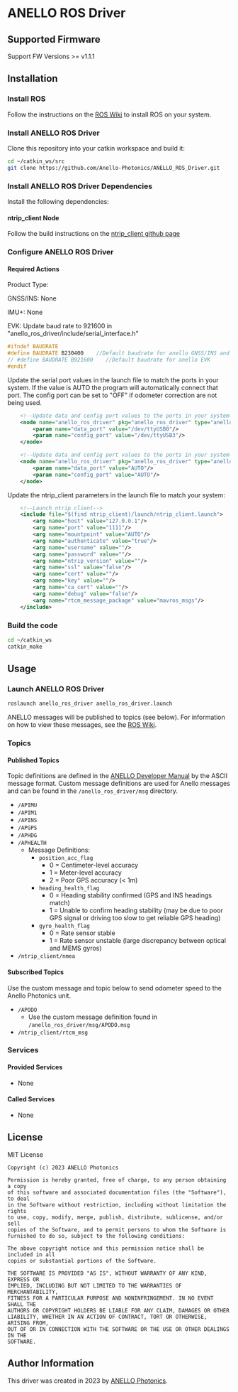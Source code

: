 # ANELLO ROS Driver

## Supported Firmware

Support FW Versions >= v1.1.1

## Installation

### Install ROS

Follow the instructions on the [ROS Wiki](http://wiki.ros.org/ROS/Installation) to install ROS on your system.

### Install ANELLO ROS Driver

Clone this repository into your catkin workspace and build it:

```bash
cd ~/catkin_ws/src
git clone https://github.com/Anello-Photonics/ANELLO_ROS_Driver.git
```

### Install ANELLO ROS Driver Dependencies

Install the following dependencies:

#### ntrip_client Node

Follow the build instructions on the [ntrip_client github page](https://github.com/LORD-MicroStrain/ntrip_client)

### Configure ANELLO ROS Driver

#### Required Actions

Product Type:

GNSS/INS: None

IMU+: None

EVK: Update baud rate to 921600 in "anello_ros_driver/include/serial_interface.h"

```c++
#ifndef BAUDRATE
#define BAUDRATE B230400    //Default baudrate for anello GNSS/INS and IMU+
// #define BAUDRATE B921600    //Default baudrate for anello EVK
#endif
```

Update the serial port values in the launch file to match the ports in your system.
If the value is AUTO the program will automatically connect that port. The config port can be set to "OFF" if odometer correction are not being used.

```xml
    <!--Update data and config port values to the ports in your system-->
    <node name="anello_ros_driver" pkg="anello_ros_driver" type="anello_ros_driver">
        <param name="data_port" value="/dev/ttyUSB0"/>
        <param name="config_port" value="/dev/ttyUSB3"/>
    </node>
```

```xml
    <!--Update data and config port values to the ports in your system-->
    <node name="anello_ros_driver" pkg="anello_ros_driver" type="anello_ros_driver">
        <param name="data_port" value="AUTO"/>
        <param name="config_port" value="AUTO"/>
    </node>
```

Update the ntrip_client parameters in the launch file to match your system:

```xml
    <!--Launch ntrip client-->
    <include file="$(find ntrip_client)/launch/ntrip_client.launch">
        <arg name="host" value="127.0.0.1"/>
        <arg name="port" value="1111"/>
        <arg name="mountpoint" value="AUTO"/>
        <arg name="authenticate" value="true"/>
        <arg name="username" value=""/>
        <arg name="password" value=""/>
        <arg name="ntrip_version" value=""/>
        <arg name="ssl" value="false"/>
        <arg name="cert" value=""/>
        <arg name="key" value=""/>
        <arg name="ca_cert" value=""/>
        <arg name="debug" value="false"/>
        <arg name="rtcm_message_package" value="mavros_msgs"/>
    </include>
```

### Build the code

```bash
cd ~/catkin_ws
catkin_make
```

## Usage

### Launch ANELLO ROS Driver

```bash
roslaunch anello_ros_driver anello_ros_driver.launch
```

ANELLO messages will be published to topics (see below). For information on how to view these messages, see the [ROS Wiki](http://wiki.ros.org/ROS/Tutorials/UnderstandingTopics).

### Topics

#### Published Topics

Topic definitions are defined in the [ANELLO Developer Manual](https://docs-a1.readthedocs.io/en/latest/) by the ASCII message format. Custom message definitions are used for Anello messages and can be found in the `/anello_ros_driver/msg` directory.

* `/APIMU`
* `/APIM1`
* `/APINS`
* `/APGPS`
* `/APHDG`
* `/APHEALTH`
  * Message Definitions:
    * `position_acc_flag`
      * 0 = Centimeter-level accuracy
      * 1 = Meter-level accuracy
      * 2 = Poor GPS accuracy (< 1m)
    * `heading_health_flag`
      * 0 = Heading stability confirmed (GPS and INS headings match)
      * 1 = Unable to confirm heading stability (may be due to poor GPS signal or driving too slow to get reliable GPS heading)
    * `gyro_health_flag`
      * 0 = Rate sensor stable
      * 1 = Rate sensor unstable (large discrepancy between optical and MEMS gyros)
* `/ntrip_client/nmea`

#### Subscribed Topics

Use the custom message and topic below to send odometer speed to the Anello Photonics unit.

* `/APODO`
  * Use the custom message definition found in `/anello_ros_driver/msg/APODO.msg`
* `/ntrip_client/rtcm_msg`

### Services

#### Provided Services

* None

#### Called Services

* None

## License

MIT License

```text
Copyright (c) 2023 ANELLO Photonics

Permission is hereby granted, free of charge, to any person obtaining a copy
of this software and associated documentation files (the "Software"), to deal
in the Software without restriction, including without limitation the rights
to use, copy, modify, merge, publish, distribute, sublicense, and/or sell
copies of the Software, and to permit persons to whom the Software is
furnished to do so, subject to the following conditions:

The above copyright notice and this permission notice shall be included in all
copies or substantial portions of the Software.

THE SOFTWARE IS PROVIDED "AS IS", WITHOUT WARRANTY OF ANY KIND, EXPRESS OR
IMPLIED, INCLUDING BUT NOT LIMITED TO THE WARRANTIES OF MERCHANTABILITY,
FITNESS FOR A PARTICULAR PURPOSE AND NONINFRINGEMENT. IN NO EVENT SHALL THE
AUTHORS OR COPYRIGHT HOLDERS BE LIABLE FOR ANY CLAIM, DAMAGES OR OTHER
LIABILITY, WHETHER IN AN ACTION OF CONTRACT, TORT OR OTHERWISE, ARISING FROM,
OUT OF OR IN CONNECTION WITH THE SOFTWARE OR THE USE OR OTHER DEALINGS IN THE
SOFTWARE.

```

## Author Information

This driver was created in 2023 by [ANELLO Photonics](https://www.anellophotonics.com/).

